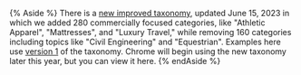 {% Aside %}
There is a [new improved taxonomy](https://github.com/patcg-individual-drafts/topics/blob/main/taxonomy_v2.md), updated June 15, 2023 in which we added 280 commercially focused categories, like "Athletic Apparel", "Mattresses", and "Luxury Travel," while removing 160 categories including topics like "Civil Engineering" and "Equestrian". Examples here use [version 1](https://github.com/patcg-individual-drafts/topics/blob/main/taxonomy_v1.md) of the taxonomy.
Chrome will begin using the new taxonomy later this year, but you can view it here.
{% endAside %}